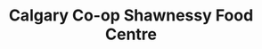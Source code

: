 ---
title: "Calgary Co-op Shawnessy Food Centre"
url: /calgary/calgary-co-op-shawnessy-food-centre/
shop: Supermarkt
---